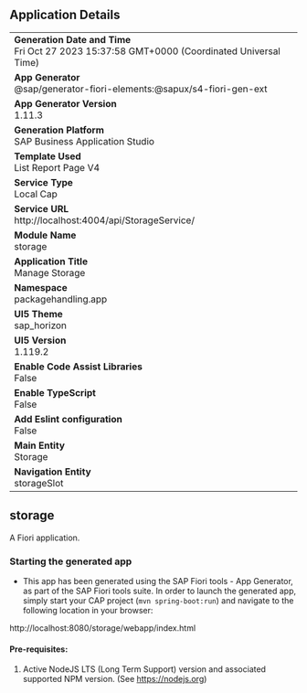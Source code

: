 ## Application Details
|               |
| ------------- |
|**Generation Date and Time**<br>Fri Oct 27 2023 15:37:58 GMT+0000 (Coordinated Universal Time)|
|**App Generator**<br>@sap/generator-fiori-elements:@sapux/s4-fiori-gen-ext|
|**App Generator Version**<br>1.11.3|
|**Generation Platform**<br>SAP Business Application Studio|
|**Template Used**<br>List Report Page V4|
|**Service Type**<br>Local Cap|
|**Service URL**<br>http://localhost:4004/api/StorageService/
|**Module Name**<br>storage|
|**Application Title**<br>Manage Storage|
|**Namespace**<br>packagehandling.app|
|**UI5 Theme**<br>sap_horizon|
|**UI5 Version**<br>1.119.2|
|**Enable Code Assist Libraries**<br>False|
|**Enable TypeScript**<br>False|
|**Add Eslint configuration**<br>False|
|**Main Entity**<br>Storage|
|**Navigation Entity**<br>storageSlot|

## storage

A Fiori application.

### Starting the generated app

-   This app has been generated using the SAP Fiori tools - App Generator, as part of the SAP Fiori tools suite.  In order to launch the generated app, simply start your CAP project (```mvn spring-boot:run```) and navigate to the following location in your browser:

http://localhost:8080/storage/webapp/index.html

#### Pre-requisites:

1. Active NodeJS LTS (Long Term Support) version and associated supported NPM version.  (See https://nodejs.org)


